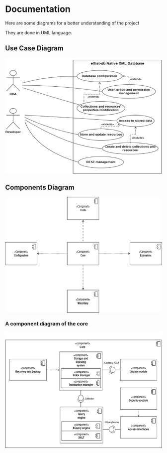 # Documentation

Here are some diagrams for a better understanding of the project

They are done in UML language.


## Use Case Diagram

<img src="Diagrams/CaseOfUsesDiagram.jpg" alt="Case Of Use Diagram" width="533" height="372"></img>

## Components Diagram

<img src="Diagrams/ComponentsDiagram.png" alt="Component Diagram" width="533" height="372"></img>

### A component diagram of the core

<img src="Diagrams/CoreDiagram.jpg" alt="Core Diagram" width="533" height="372"></img>
